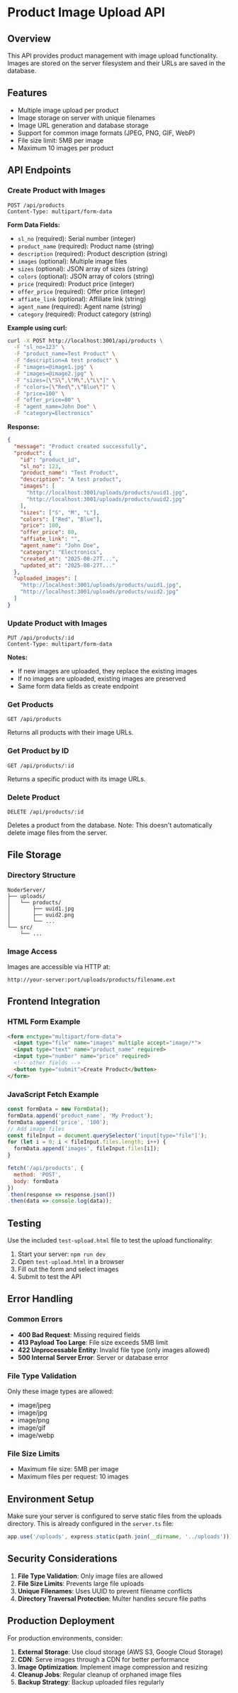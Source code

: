 # Product Image Upload API

## Overview
This API provides product management with image upload functionality. Images are stored on the server filesystem and their URLs are saved in the database.

## Features
- Multiple image upload per product
- Image storage on server with unique filenames
- Image URL generation and database storage
- Support for common image formats (JPEG, PNG, GIF, WebP)
- File size limit: 5MB per image
- Maximum 10 images per product

## API Endpoints

### Create Product with Images
```
POST /api/products
Content-Type: multipart/form-data
```

**Form Data Fields:**
- `sl_no` (required): Serial number (integer)
- `product_name` (required): Product name (string)
- `description` (required): Product description (string)
- `images` (optional): Multiple image files
- `sizes` (optional): JSON array of sizes (string)
- `colors` (optional): JSON array of colors (string)
- `price` (required): Product price (integer)
- `offer_price` (required): Offer price (integer)
- `affiate_link` (optional): Affiliate link (string)
- `agent_name` (required): Agent name (string)
- `category` (required): Product category (string)

**Example using curl:**
```bash
curl -X POST http://localhost:3001/api/products \
  -F "sl_no=123" \
  -F "product_name=Test Product" \
  -F "description=A test product" \
  -F "images=@image1.jpg" \
  -F "images=@image2.jpg" \
  -F "sizes=[\"S\",\"M\",\"L\"]" \
  -F "colors=[\"Red\",\"Blue\"]" \
  -F "price=100" \
  -F "offer_price=80" \
  -F "agent_name=John Doe" \
  -F "category=Electronics"
```

**Response:**
```json
{
  "message": "Product created successfully",
  "product": {
    "id": "product_id",
    "sl_no": 123,
    "product_name": "Test Product",
    "description": "A test product",
    "images": [
      "http://localhost:3001/uploads/products/uuid1.jpg",
      "http://localhost:3001/uploads/products/uuid2.jpg"
    ],
    "sizes": ["S", "M", "L"],
    "colors": ["Red", "Blue"],
    "price": 100,
    "offer_price": 80,
    "affiate_link": "",
    "agent_name": "John Doe",
    "category": "Electronics",
    "created_at": "2025-08-27T...",
    "updated_at": "2025-08-27T..."
  },
  "uploaded_images": [
    "http://localhost:3001/uploads/products/uuid1.jpg",
    "http://localhost:3001/uploads/products/uuid2.jpg"
  ]
}
```

### Update Product with Images
```
PUT /api/products/:id
Content-Type: multipart/form-data
```

**Notes:**
- If new images are uploaded, they replace the existing images
- If no images are uploaded, existing images are preserved
- Same form data fields as create endpoint

### Get Products
```
GET /api/products
```

Returns all products with their image URLs.

### Get Product by ID
```
GET /api/products/:id
```

Returns a specific product with its image URLs.

### Delete Product
```
DELETE /api/products/:id
```

Deletes a product from the database. Note: This doesn't automatically delete image files from the server.

## File Storage

### Directory Structure
```
NoderServer/
├── uploads/
│   └── products/
│       ├── uuid1.jpg
│       ├── uuid2.png
│       └── ...
└── src/
    └── ...
```

### Image Access
Images are accessible via HTTP at:
```
http://your-server:port/uploads/products/filename.ext
```

## Frontend Integration

### HTML Form Example
```html
<form enctype="multipart/form-data">
  <input type="file" name="images" multiple accept="image/*">
  <input type="text" name="product_name" required>
  <input type="number" name="price" required>
  <!-- other fields -->
  <button type="submit">Create Product</button>
</form>
```

### JavaScript Fetch Example
```javascript
const formData = new FormData();
formData.append('product_name', 'My Product');
formData.append('price', '100');
// Add image files
const fileInput = document.querySelector('input[type="file"]');
for (let i = 0; i < fileInput.files.length; i++) {
  formData.append('images', fileInput.files[i]);
}

fetch('/api/products', {
  method: 'POST',
  body: formData
})
.then(response => response.json())
.then(data => console.log(data));
```

## Testing

Use the included `test-upload.html` file to test the upload functionality:

1. Start your server: `npm run dev`
2. Open `test-upload.html` in a browser
3. Fill out the form and select images
4. Submit to test the API

## Error Handling

### Common Errors
- **400 Bad Request**: Missing required fields
- **413 Payload Too Large**: File size exceeds 5MB limit
- **422 Unprocessable Entity**: Invalid file type (only images allowed)
- **500 Internal Server Error**: Server or database error

### File Type Validation
Only these image types are allowed:
- image/jpeg
- image/jpg  
- image/png
- image/gif
- image/webp

### File Size Limits
- Maximum file size: 5MB per image
- Maximum files per request: 10 images

## Environment Setup

Make sure your server is configured to serve static files from the uploads directory. This is already configured in the `server.ts` file:

```typescript
app.use('/uploads', express.static(path.join(__dirname, '../uploads')));
```

## Security Considerations

1. **File Type Validation**: Only image files are allowed
2. **File Size Limits**: Prevents large file uploads
3. **Unique Filenames**: Uses UUID to prevent filename conflicts
4. **Directory Traversal Protection**: Multer handles secure file paths

## Production Deployment

For production environments, consider:

1. **External Storage**: Use cloud storage (AWS S3, Google Cloud Storage)
2. **CDN**: Serve images through a CDN for better performance
3. **Image Optimization**: Implement image compression and resizing
4. **Cleanup Jobs**: Regular cleanup of orphaned image files
5. **Backup Strategy**: Backup uploaded files regularly
